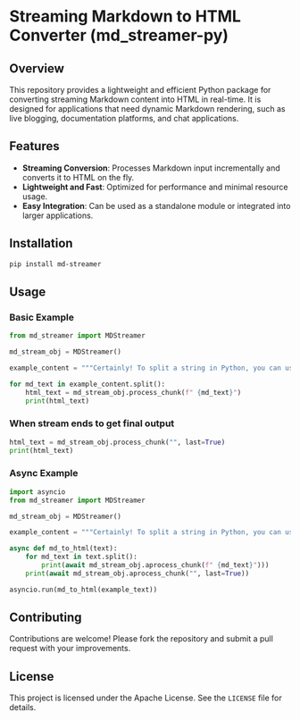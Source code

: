 # Streaming Markdown to HTML Converter (md_streamer-py)
 
## Overview
This repository provides a lightweight and efficient Python package for converting streaming Markdown content into HTML in real-time. It is designed for applications that need dynamic Markdown rendering, such as live blogging, documentation platforms, and chat applications.

## Features
- **Streaming Conversion**: Processes Markdown input incrementally and converts it to HTML on the fly.
- **Lightweight and Fast**: Optimized for performance and minimal resource usage.
- **Easy Integration**: Can be used as a standalone module or integrated into larger applications.

## Installation

```sh
pip install md-streamer
```

## Usage

### Basic Example
```python
from md_streamer import MDStreamer

md_stream_obj = MDStreamer()

example_content = """Certainly! To split a string in Python, you can use the built-in `split()` method, which divides a string into a list of substrings based on a specified delimiter. By default, it splits on whitespace."""

for md_text in example_content.split(): 
    html_text = md_stream_obj.process_chunk(f" {md_text}")
    print(html_text)
```

### When stream ends to get final output
``` python
html_text = md_stream_obj.process_chunk("", last=True)
print(html_text)
```

### Async Example
```python
import asyncio
from md_streamer import MDStreamer

md_stream_obj = MDStreamer()

example_content = """Certainly! To split a string in Python, you can use the built-in `split()` method, which divides a string into a list of substrings based on a specified delimiter. By default, it splits on whitespace."""

async def md_to_html(text):
    for md_text in text.split(): 
        print(await md_stream_obj.aprocess_chunk(f" {md_text}")))
    print(await md_stream_obj.aprocess_chunk("", last=True))

asyncio.run(md_to_html(example_text))
```

## Contributing
Contributions are welcome! Please fork the repository and submit a pull request with your improvements.

## License
This project is licensed under the Apache License. See the `LICENSE` file for details.


